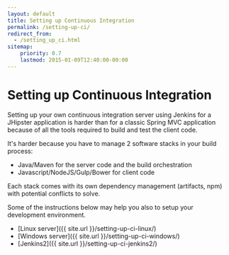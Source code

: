 ```yaml
---
layout: default
title: Setting up Continuous Integration
permalink: /setting-up-ci/
redirect_from:
  - /setting_up_ci.html
sitemap:
    priority: 0.7
    lastmod: 2015-01-09T12:40:00-00:00
---
```


# <i class="fa fa-stethoscope"></i> Setting up Continuous Integration

Setting up your own continuous integration server using Jenkins for a JHipster application is harder than for a classic Spring MVC application because of all the tools required to build and test the client code.

It's harder because you have to manage 2 software stacks in your build process:

- Java/Maven for the server code and the build orchestration
- Javascript/NodeJS/Gulp/Bower for client code

Each stack comes with its own dependency management (artifacts, npm) with potential conflicts to solve.

Some of the instructions below may help you also to setup your development environment.

- [Linux server]({{ site.url }}/setting-up-ci-linux/)
- [Windows server]({{ site.url }}/setting-up-ci-windows/)
- [Jenkins2]({{ site.url }}/setting-up-ci-jenkins2/)
